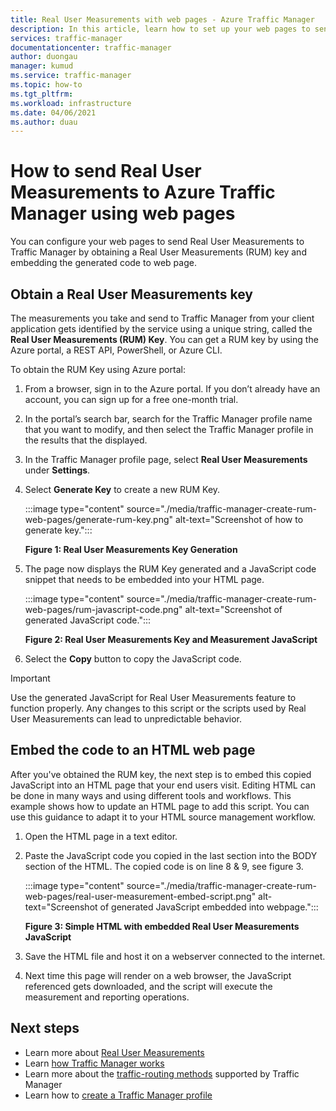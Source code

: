```yaml
---
title: Real User Measurements with web pages - Azure Traffic Manager
description: In this article, learn how to set up your web pages to send Real User Measurements to Azure Traffic Manager.
services: traffic-manager
documentationcenter: traffic-manager
author: duongau
manager: kumud
ms.service: traffic-manager
ms.topic: how-to
ms.tgt_pltfrm: 
ms.workload: infrastructure
ms.date: 04/06/2021
ms.author: duau 
---
```


# How to send Real User Measurements to Azure Traffic Manager using web pages

You can configure your web pages to send Real User Measurements to Traffic Manager by obtaining a Real User Measurements (RUM) key and embedding the generated code to web page.

## Obtain a Real User Measurements key

The measurements you take and send to Traffic Manager from your client application gets identified by the service using a unique string, called the **Real User Measurements (RUM) Key**. You can get a RUM key by using the Azure portal, a REST API, PowerShell, or Azure CLI.

To obtain the RUM Key using Azure portal:
1. From a browser, sign in to the Azure portal. If you don’t already have an account, you can sign up for a free one-month trial.

1. In the portal’s search bar, search for the Traffic Manager profile name that you want to modify, and then select the Traffic Manager profile in the results that the displayed.

1. In the Traffic Manager profile page, select **Real User Measurements** under **Settings**.

1. Select **Generate Key** to create a new RUM Key.

    :::image type="content" source="./media/traffic-manager-create-rum-web-pages/generate-rum-key.png" alt-text="Screenshot of how to generate key."::: 

   **Figure 1: Real User Measurements Key Generation**

1. The page now displays the RUM Key generated and a JavaScript code snippet that needs to be embedded into your HTML page.

    :::image type="content" source="./media/traffic-manager-create-rum-web-pages/rum-javascript-code.png" alt-text="Screenshot of generated JavaScript code."::: 

    **Figure 2: Real User Measurements Key and Measurement JavaScript**
 
1. Select the **Copy** button to copy the JavaScript code. 

> [!IMPORTANT]
> Use the generated JavaScript for Real User Measurements feature to function properly. Any changes to this script or the scripts used by Real User Measurements can lead to unpredictable behavior.

## Embed the code to an HTML web page

After you've obtained the RUM key, the next step is to embed this copied JavaScript into an HTML page that your end users visit. Editing HTML can be done in many ways and using different tools and workflows. This example shows how to update an HTML page to add this script. You can use this guidance to adapt it to your HTML source management workflow.

1. Open the HTML page in a text editor.

1. Paste the JavaScript code you copied in the last section into the BODY section of the HTML. The copied code is on line 8 & 9, see figure 3.

    :::image type="content" source="./media/traffic-manager-create-rum-web-pages/real-user-measurement-embed-script.png" alt-text="Screenshot of generated JavaScript embedded into webpage."::: 

    **Figure 3: Simple HTML with embedded Real User Measurements JavaScript**

1. Save the HTML file and host it on a webserver connected to the internet.

1. Next time this page will render on a web browser, the JavaScript referenced gets downloaded, and the script will execute the measurement and reporting operations.

## Next steps
- Learn more about [Real User Measurements](traffic-manager-rum-overview.md)
- Learn [how Traffic Manager works](traffic-manager-overview.md)
- Learn more about the [traffic-routing methods](traffic-manager-routing-methods.md) supported by Traffic Manager
- Learn how to [create a Traffic Manager profile](./quickstart-create-traffic-manager-profile.md)

